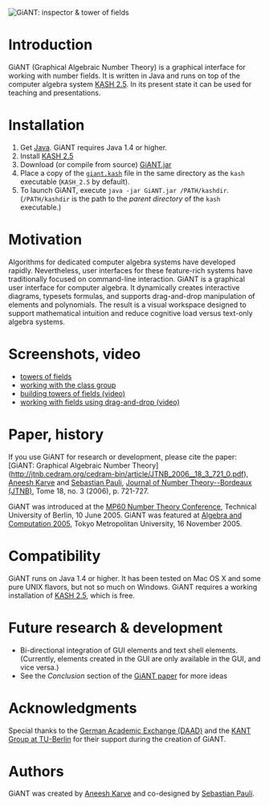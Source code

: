![GiANT: inspector & tower of fields](http://www.visualmagnetic.com/wp-content/uploads/2005/06/giant-classGroup.png)
# Introduction
GiANT (Graphical Algebraic Number Theory) is a graphical interface for working with number fields. It is
written in Java and runs on top of the computer algebra system [KASH 2.5](http://www.math.tu-berlin.de/~kant/kash.html). In its present state it can be used for teaching and presentations.

# Installation
1. Get [Java](https://java.com/en/download/index.jsp). GiANT requires Java 1.4 or higher.
2. Install [KASH 2.5](http://www.math.tu-berlin.de/%7Ekant/download.html)
3. Download (or compile from source) [GiANT.jar](http://sourceforge.net/projects/giantsystem/files/)
4. Place a copy of the [`giant.kash`](https://github.com/akarve/giant/tree/master/giantystem/dev) file in the same directory as the `kash` executable (`KASH_2.5` by default).
5. To launch GiANT, execute `java -jar GiANT.jar /PATH/kashdir`. (`/PATH/kashdir` is the path to the *parent directory* of the `kash` executable.)

# Motivation
Algorithms for dedicated computer algebra systems have developed
rapidly. Nevertheless, user interfaces for these feature-rich systems
have traditionally focused on command-line interaction. GiANT is a
graphical user interface for computer algebra. It dynamically creates
interactive diagrams, typesets formulas, and supports drag-and-drop
manipulation of elements and polynomials. The result is a visual
workspace designed to support mathematical intuition and reduce
cognitive load versus text-only algebra systems.

# Screenshots, video
* [towers of fields](http://giantsystem.sourceforge.net/images/tower.png)
* [working with the class group](http://giantsystem.sourceforge.net/images/classGroup.png)
* [building towers of fields (video)](http://giantsystem.sourceforge.net/images/towers.mov)
* [working with fields using drag-and-drop (video)](http://giantsystem.sourceforge.net/images/drag-and-drop.mov)

# Paper, history
If you use GiANT for research or development, please cite the paper: [GiANT: Graphical Algebraic Number
Theory] (http://jtnb.cedram.org/cedram-bin/article/JTNB_2006__18_3_721_0.pdf), [Aneesh Karve](http://pages.cs.wisc.edu/~karve/) and [Sebastian Pauli](http://www.math.tu-berlin.de/~pauli/), [Journal of Number Theory--Bordeaux (JTNB)](http://almira.math.u-bordeaux.fr/jtnb/jtnb_english.html), Tome 18, no. 3 (2006), p. 721-727.

GiANT was introduced at the [MP60 Number Theory Conference](http://www.math.tu-berlin.de/~kant/MP60/), Technical University of Berlin, 10 June 2005. GiANT was featured at [Algebra and Computation 2005](http://tnt.math.metro-u.ac.jp/ac/2005/index.en.html),
Tokyo Metropolitan University, 16 November 2005.

# Compatibility 
GiANT runs on Java 1.4 or higher. It has been tested on Mac OS X and some pure UNIX flavors, but not so much on Windows. GiANT requires a working installation of [KASH 2.5](http://www.math.tu-berlin.de/~kant/download.html), which is free.

# Future research & development
* Bi-directional integration of GUI elements and text shell elements. (Currently, elements created in the GUI are only available in the GUI, and vice versa.)
* See the *Conclusion* section of the [GiANT paper](http://jtnb.cedram.org/cedram-bin/article/JTNB_2006__18_3_721_0.pdf)  for more ideas

# Acknowledgments
Special thanks to the [German Academic Exchange (DAAD)](http://www.daad.org/) and the [KANT Group at TU-Berlin](http://www.math.tu-berlin.de/~kant) for their support during the creation of GiANT.

# Authors
GiANT was created by [Aneesh Karve](http://www.aneeshkarve.com) and co-designed by [Sebastian Pauli](http://www.math.tu-berlin.de/~pauli/).
